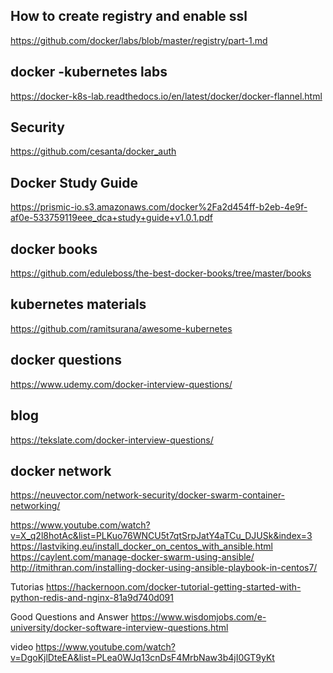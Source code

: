 
## How to create registry and enable ssl 
 https://github.com/docker/labs/blob/master/registry/part-1.md
## docker -kubernetes labs
https://docker-k8s-lab.readthedocs.io/en/latest/docker/docker-flannel.html
## Security 
 https://github.com/cesanta/docker_auth

## Docker Study Guide

https://prismic-io.s3.amazonaws.com/docker%2Fa2d454ff-b2eb-4e9f-af0e-533759119eee_dca+study+guide+v1.0.1.pdf

## docker books
https://github.com/eduleboss/the-best-docker-books/tree/master/books

## kubernetes materials

https://github.com/ramitsurana/awesome-kubernetes


## docker questions 

https://www.udemy.com/docker-interview-questions/


## blog 
https://tekslate.com/docker-interview-questions/

## docker network
https://neuvector.com/network-security/docker-swarm-container-networking/


https://www.youtube.com/watch?v=X_q2l8hotAc&list=PLKuo76WNCU5t7qtSrpJatY4aTCu_DJUSk&index=3
https://lastviking.eu/install_docker_on_centos_with_ansible.html
https://caylent.com/manage-docker-swarm-using-ansible/
http://itmithran.com/installing-docker-using-ansible-playbook-in-centos7/

Tutorias
https://hackernoon.com/docker-tutorial-getting-started-with-python-redis-and-nginx-81a9d740d091

Good Questions and Answer
https://www.wisdomjobs.com/e-university/docker-software-interview-questions.html


video
https://www.youtube.com/watch?v=DgoKjlDteEA&list=PLea0WJq13cnDsF4MrbNaw3b4jI0GT9yKt
